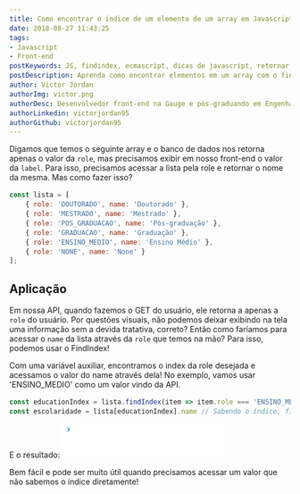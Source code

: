 ```yaml
---
title: Como encontrar o índice de um elemento de um array em Javascript
date: 2018-08-27 11:43:25
tags: 
- Javascript
- Front-end
postKeywords: JS, findindex, ecmascript, dicas de javascript, retornar indice, encontrar indice vetor, indice vetor
postDescription: Aprenda como encontrar elementos em um array com o findIndex, um método simples e fácil de ser utilizado!
author: Victor Jordan
authorImg: victor.png
authorDesc: Desenvolvedor front-end na Gauge e pós-graduando em Engenharia de Software pela PUC-MG e formado em Banco de Dados pela Fatec, apaixonado por usabilidade, performance e UX!
authorLinkedin: victorjordan95
authorGithub: victorjordan95
---
```


Digamos que temos o seguinte array e o banco de dados nos retorna apenas o valor da `role`, mas precisamos exibir em nosso front-end o valor da `label`. Para isso, precisamos acessar a lista pela role e retornar o nome da mesma. Mas como fazer isso?

``` javascript
const lista = [
    { role: 'DOUTORADO', name: 'Doutorado' },
    { role: 'MESTRADO', name: 'Mestrado' },
    { role: 'POS_GRADUACAO', name: 'Pós-graduação' },
    { role: 'GRADUACAO', name: 'Graduação' },
    { role: 'ENSINO_MEDIO', name: 'Ensino Médio' },
    { role: 'NONE', name: 'None' }
];
```

<!-- more --> 

## Aplicação

Em nossa API, quando fazemos o GET do usuário, ele retorna a apenas a `role` do usuário. Por questões visuais, não podemos deixar exibindo na tela uma informação sem a devida tratativa, correto? Então como faríamos para acessar o `name` da lista através da `role` que temos na mão? Para isso, podemos usar o FindIndex!

Com uma variável auxiliar, encontramos o index da role desejada e acessamos o valor do name através dela! No exemplo, vamos usar 'ENSINO_MEDIO' como um valor vindo da API.

``` javascript
const educationIndex = lista.findIndex(item => item.role === 'ENSINO_MEDIO'); // Busca o Index que tenha a role como 'ENSINO_MEDIO'
const escolaridade = lista[educationIndex].name // Sabendo o índice, fica fácil acessar o name desejado
```

E o resultado:
![Retorno da função: Ensino Médio](/posts/findIndex-exemplo.gif)

Bem fácil e pode ser muito útil quando precisamos acessar um valor que não sabemos o índice diretamente!

